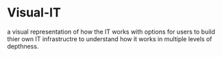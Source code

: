 # Visual-IT
a visual representation of how the IT works with options for users to build thier own IT infrastructre to understand how it works in multiple levels of depthness.
